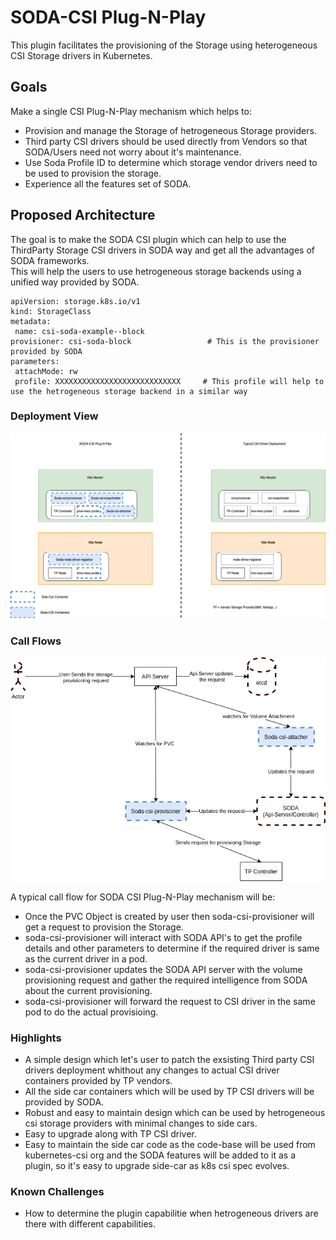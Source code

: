 # SODA-CSI Plug-N-Play

This plugin facilitates the provisioning of the Storage using heterogeneous CSI Storage drivers in Kubernetes.


## Goals
Make a single CSI Plug-N-Play mechanism which helps to:
 - Provision and manage the Storage of hetrogeneous Storage providers.
 - Third party CSI drivers should be used directly from Vendors so that SODA/Users need not worry about it's maintenance.
 - Use Soda Profile ID to determine which storage vendor drivers need to be used to provision the storage.
 - Experience all the features set of SODA.
 
 
 ## Proposed Architecture
 
 The goal is to make the SODA CSI plugin which can help to use the ThirdParty Storage CSI drivers in SODA way and get all the advantages of SODA frameworks.  
 This will help the users to use hetrogeneous storage backends using a unified way provided by SODA.
 ~~~
apiVersion: storage.k8s.io/v1
kind: StorageClass
metadata:
  name: csi-soda-example--block
provisioner: csi-soda-block                 # This is the provisioner provided by SODA
parameters:
  attachMode: rw
  profile: XXXXXXXXXXXXXXXXXXXXXXXXXXXX     # This profile will help to use the hetrogeneous storage backend in a similar way
 ~~~
 
 ### Deployment View
 ![](./Soda-CSI-Plugin-typical-design.png)
 
 ### Call Flows  
 ![](./Soda-CSI-Plugin-CallFLow.png)  
 
  A typical call flow for SODA CSI Plug-N-Play mechanism will be:
   - Once the PVC Object is created by user then soda-csi-provisioner will get a request to provision the Storage.
   - soda-csi-provisioner will interact with SODA API's to get the profile details and other parameters to determine if the required driver is same as the current driver in a pod.
   - soda-csi-provisioner updates the SODA API server with the volume provisioning request and gather the required intelligence from SODA about the current provisioning.
   - soda-csi-provisioner will forward the request to CSI driver in the same pod to do the actual provisioing.
   
   
 ### Highlights
  - A simple design which let's user to patch the exsisting Third party CSI drivers deployment whithout any changes to actual CSI driver containers provided by TP vendors.
  - All the side car containers which will be used by TP CSI drivers will be provided by SODA.
  - Robust and easy to maintain design which can be used by hetrogeneous csi storage providers with minimal changes to side cars.
  - Easy to upgrade along with TP CSI driver.
  - Easy to maintain the side car code as the code-base will be used from kubernetes-csi org and the SODA features will be added to it as a plugin, so it's easy to upgrade side-car as k8s csi spec evolves.
 ### Known Challenges
  - How to determine the plugin capabilitie when hetrogeneous drivers are there with different capabilities.
  
